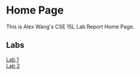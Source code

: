 # Home Page

This is Alex Wang's CSE 15L Lab Report Home Page.

## Labs

[Lab 1](/labs/lab1.md)  
[Lab 2]()
